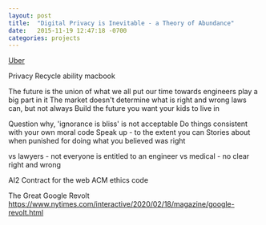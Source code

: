 ```yaml
---
layout: post
title:  "Digital Privacy is Inevitable - a Theory of Abundance"
date:   2015-11-19 12:47:18 -0700
categories: projects
---
```


[Uber](http://www.zdnet.com/article/uber-fined-peanuts-in-god-view-surveillance-data-breach-investigation/)

Privacy
Recycle ability macbook

The future is the union of what we all put our time towards
  engineers play a big part in it
The market doesn't determine what is right and wrong
  laws can, but not always
Build the future you want your kids to live in

Question why, 'ignorance is bliss' is not acceptable
Do things consistent with your own moral code
Speak up - to the extent you can
Stories about when punished for doing what you believed was right

vs lawyers - not everyone is entitled to an engineer
vs medical - no clear right and wrong

AI2
Contract for the web
ACM ethics code

The Great Google Revolt
https://www.nytimes.com/interactive/2020/02/18/magazine/google-revolt.html
